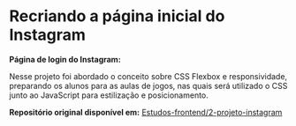 # Recriando a página inicial do Instagram

**Página de login do Instagram:** 

Nesse projeto foi abordado o conceito sobre CSS Flexbox e responsividade, preparando os alunos para as aulas de jogos, nas quais será utilizado o CSS junto ao JavaScript para estilização e posicionamento.

**Repositório original disponível em:**
[Estudos-frontend/2-projeto-instagram](https://github.com/amanda-marinho/Estudos-frontend/tree/master/2-projeto-instagram)
